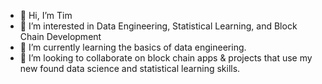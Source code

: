 - 👋 Hi, I’m Tim
- 👀 I’m interested in Data Engineering, Statistical Learning, and Block Chain Development
- 🌱 I’m currently learning the basics of data engineering.
- 💞️ I’m looking to collaborate on block chain apps & projects that use my new found data science and statistical learning skills.

<!---
PonyBoy-ScareBear/PonyBoy-ScareBear is a ✨ special ✨ repository because its `README.md` (this file) appears on your GitHub profile.
You can click the Preview link to take a look at your changes.
--->
